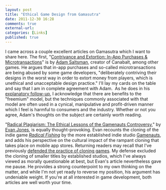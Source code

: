 ```yaml
---
layout: post
title: "Ethical Game Design from Gamasutra"
date: 2011-12-30 16:28
comments: true
external-url:
categories: [Links]
published: true
---
```

I came across a couple excellent articles on Gamasutra which I want to share here. The first, "<a title="Contrivance and Extortion: In-App Purchases &amp; Microtransactions" href="http://www.gamasutra.com/blogs/AdamSaltsman/20111018/8685/Contrivance_and_Extortion_InApp_Purchases__Microtransactions.php">Contrivance and Extortion: In-App Purchases &amp; Microtransactions</a>" is by <a href="http://adamatomic.com/" target="_blank">Adam Saltsman</a>, creator of Canabalt, among other games. He argues that in-app purchases and so-called microtransactions are being abused by some game developers, "deliberately contriving their designs in the worst way in order to extort money from players, which is unethical and unacceptable design practice." I'll lay my cards on the table and say that I am in complete agreement with Adam.  As he does in his <a title="Contrivance and Extortion II: Clarifications, Feedback &amp; Suggestions" href="http://www.gamasutra.com/blogs/AdamSaltsman/20111020/8703/Contrivance_and_Extortion_II_Clarifications_Feedback__Suggestions.php">explanatory follow-up</a>, I acknowledge that there are benefits to the "freemium" model, but the techniques commonly associated with that model are often used in a cynical, manipulative and profit-driven manner which I feel is harmful to consumers and the industry. Whether or not you agree, Adam's thoughts on the subject are certainly worth reading.

"<a title="Radical Plagiarism: The Ethical Lessons of the Gamenauts Controversy" href="http://www.gamasutra.com/blogs/EvanJones/20110815/8195/Radical_Plagiarism_The_Ethical_Lessons_of_the_Gamenauts_Controversy.php" target="_blank">Radical Plagiarism: The Ethical Lessons of the Gamenauts Controversy</a>," by <a href="http://www.gamasutra.com/blogs/author/EvanJones/4235/">Evan Jones</a>, is equally thought-provoking. Evan recounts the cloning of the indie game <a href="http://www.bored.com/game/play/150995/Radical_Fishing.html"><em>Radical Fishing</em></a> by the more established indie studio <a href="http://gamenauts.com/">Gamenauts</a>, and adds his perspective on the cultural impact of the rampant cloning that takes place on mobile app stores. Returning readers may recall that I've previously <a title="In Defense of Clones" href="http://www.mlindgren.ca/archives/318">defended the practice of cloning games</a>. My defense excluded the cloning of smaller titles by established studios, which I've always viewed as morally questionable at best, but Evan's article nevertheless gave me pause. He provides a strong counterpoint to my own thinking on the matter, and while I'm not yet ready to reverse my position, his argument has undeniable weight. If you're at all interested in game development, both articles are well worth your time.
